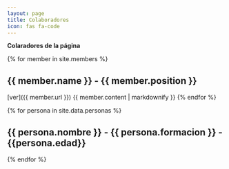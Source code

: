 ```yaml
---
layout: page
title: Colaboradores
icon: fas fa-code	
---
```


**Colaradores de la página** 

{% for member in site.members %}
  ## {{ member.name }} - {{ member.position }}
  [ver]({{ member.url }}) 
  {{ member.content | markdownify }}
{% endfor %}

{% for persona in site.data.personas %}
  ## {{ persona.nombre }} - {{ persona.formacion }} - {{persona.edad}}
{% endfor %}